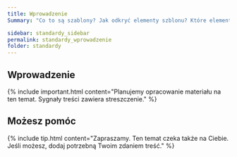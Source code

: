 ```yaml
---
title: Wprowadzenie
Summary: "Co to są szablony? Jak odkryć elementy szblonu? Które elementy szablonu oceniać? Kryteria oceny dostępności szablonu "

sidebar: standardy_sidebar
permalink: standardy_wprowadzenie
folder: standardy
---
```


## Wprowadzenie

{% include important.html content="Planujemy opracowanie materiału na ten temat. Sygnały treści zawiera streszczenie." %}

## Możesz pomóc

{% include tip.html content="Zapraszamy. Ten temat czeka także na Ciebie. Jeśli możesz, dodaj potrzebną Twoim zdaniem treść." %}


   





